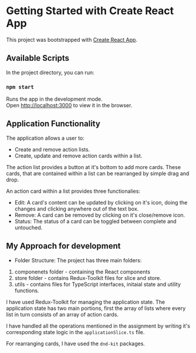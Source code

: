 # Getting Started with Create React App

This project was bootstrapped with [Create React App](https://github.com/facebook/create-react-app).

## Available Scripts

In the project directory, you can run:

### `npm start`

Runs the app in the development mode.\
Open [http://localhost:3000](http://localhost:3000) to view it in the browser.

## Application Functionality

The application allows a user to:

- Create and remove action lists.
- Create, update and remove action cards within a list.

The action list provides a button at it's bottom to add more cards. These cards, that are contained within a list can be rearranged by simple drag and drop.

An action card within a list provides three functionalies:

- Edit: A card's content can be updated by clicking on it's icon, doing the changes and clicking anywhere out of the text box.
- Remove: A card can be removed by clicking on it's close/remove icon.
- Status: The status of a card can be toggled between complete and untouched.

## My Approach for development

- Folder Structure: The project has three main folders:

1. componenets folder - containing the React components
2. store folder - contains Redux-Toolkit files for slice and store.
3. utils - contains files for TypeScript interfaces, initaial state and utility functions.

I have used Redux-Toolkit for managing the application state.
The application state has two main portions, first the array of lists where every list in turn consists of an array of action cards.

I have handled all the operations mentioned in the assignment by writing it's corresponding state logic in the `applicationSlice.ts` file.

For rearranging cards, I have used the `dnd-kit` packages.
